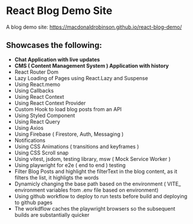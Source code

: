 # React Blog Demo Site

A blog demo site: https://macdonaldrobinson.github.io/react-blog-demo/

## Showcases the following:
- **Chat Application with live updates**
- **CMS ( Content Management System ) Application with history**
- React Router Dom
- Lazy Loading of Pages using React.Lazy and Suspense
- Using React.memo
- Using Callbacks
- Using React Context
- Using React Context Provider
- Custom Hook to load blog posts from an API
- Using Styled Component
- Using React Query
- Using Axios
- Using Firebase ( Firestore, Auth, Messaging )
- Notifications
- Using CSS Animations ( transitions and keyframes )
- Using CSS Scroll snap
- Using vitest, jsdom, testing library, msw ( Mock Service Worker )
- Using playwright for e2e ( end to end ) testing 
- Filter Blog Posts and highlight the filterText in the blog content, as it filters the list, it highligts the words
- Dynamicly changing the base path based on the environment ( VITE_ environment variables from .env file based on environment)
- Using github workflow to deploy to run tests before build and deploying to github pages
- The workdflow caches the playwright browsers so the subsequent builds are substantially quicker
